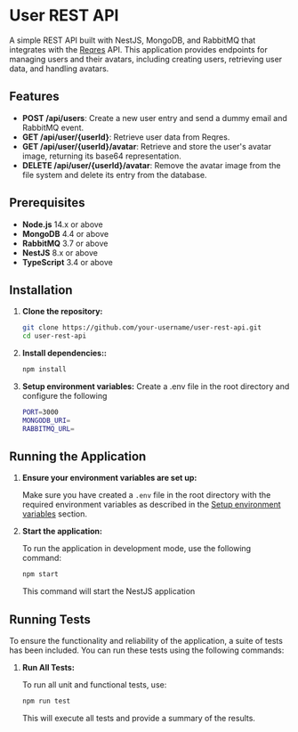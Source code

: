 # User REST API

A simple REST API built with NestJS, MongoDB, and RabbitMQ that integrates with the [Reqres](https://reqres.in/) API. This application provides endpoints for managing users and their avatars, including creating users, retrieving user data, and handling avatars.

## Features

- **POST /api/users**: Create a new user entry and send a dummy email and RabbitMQ event.
- **GET /api/user/{userId}**: Retrieve user data from Reqres.
- **GET /api/user/{userId}/avatar**: Retrieve and store the user's avatar image, returning its base64 representation.
- **DELETE /api/user/{userId}/avatar**: Remove the avatar image from the file system and delete its entry from the database.

## Prerequisites

- **Node.js** 14.x or above
- **MongoDB** 4.4 or above
- **RabbitMQ** 3.7 or above
- **NestJS** 8.x or above
- **TypeScript** 3.4 or above

## Installation

1. **Clone the repository:**

   ```bash
   git clone https://github.com/your-username/user-rest-api.git
   cd user-rest-api
   ```

2. **Install dependencies::**
     ```bash
     npm install
     ```

3. **Setup environment variables:**
   Create a .env file in the root directory and configure the following

   ```bash
   PORT=3000
   MONGODB_URI=
   RABBITMQ_URL=
   ```

## Running the Application

1. **Ensure your environment variables are set up:**

   Make sure you have created a `.env` file in the root directory with the required environment variables as described in the [Setup environment variables](#setup-environment-variables) section.

2. **Start the application:**

   To run the application in development mode, use the following command:

   ```bash
   npm start
   ```
   This command will start the NestJS application

## Running Tests

To ensure the functionality and reliability of the application, a suite of tests has been included. You can run these tests using the following commands:

1. **Run All Tests:**

   To run all unit and functional tests, use:

   ```bash
   npm run test
   ```
   This will execute all tests and provide a summary of the results.

